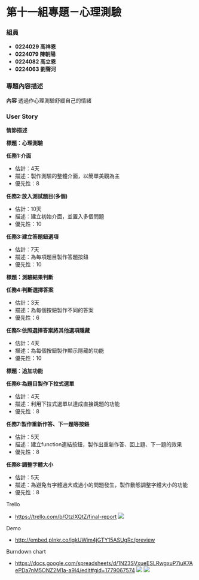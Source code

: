 # 第十一組專題－心理測驗 #

### 組員 ###

- **0224029 高祥恩**
- **0224079 陳朝陽**
- **0224082 高立恩**
- **0224063 劉聲河**

### 專題內容描述 ###

**內容**
透過作心理測驗舒緩自己的情緒

### User Story ###

**情節描述**

**標題：心理測驗**

**任務1:介面**
- 估計：4天
- 描述：製作測驗的整體介面，以簡單美觀為主
- 優先性：8

**任務2:放入測試題目(多個)**
- 估計：10天
- 描述：建立初始介面，並置入多個問題
- 優先性：10

**任務3:建立答題鈕選項**
- 估計：7天
- 描述：為每項題目製作答題按鈕
- 優先性：10

**標題：測驗結果判斷**
 
**任務4:判斷選擇答案**
- 估計：3天
- 描述：為每個按鈕製作不同的答案
- 優先性：6
 
**任務5:依照選擇答案將其他選項隱藏**
- 估計：4天
- 描述：為每個按鈕製作顯示隱藏的功能
- 優先性：10

**標題：追加功能**

**任務6:為題目製作下拉式選單**
- 估計：4天
- 描述：利用下拉式選單以達成直接跳題的功能
- 優先性：8

**任務7:製作重新作答、下一題等按鈕**
- 估計：5天
- 描述：建立function連結按鈕，製作出重新作答、回上題、下一題的效果
- 優先性：8

**任務8:調整字體大小**
- 估計：5天
- 描述：為避免有字體過大或過小的問題發生，製作動態調整字體大小的功能
- 優先性：8

Trello

- https://trello.com/b/OtzIXQtZ/final-report
![](http://i.imgur.com/sHQqnf4.jpg)

Demo

- http://embed.plnkr.co/igkUWim4jGTY15ASUgRc/preview
 
Burndown chart

- https://docs.google.com/spreadsheets/d/1N23SVxueESLRwgxuP7iuK7AePDa7nM5ONZ2M1a-a9I4/edit#gid=1779067574
![](http://i.imgur.com/vpALCrD.jpg)
![](http://i.imgur.com/lcEV93p.jpg)
